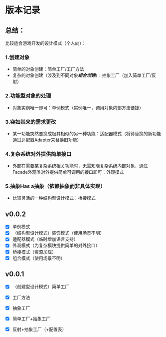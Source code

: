# 版本记录

## 总结：

比较适合游戏开发的设计模式（个人向）：

### 1.创建对象

- 简单的对象创建：简单工厂/工厂方法
- 复杂的对象创建（涉及到不同对象***组合创建***）：抽象工厂（加入简单工厂/反射）

### 2.功能型对象的处理

- 对象实例唯一即可：单例模式（实例唯一，调用对象内部方法便捷）

### 3.突如其来的需求更改

- 某一功能突然要换成极其相似的另一种功能：适配器模式（将待替换的新功能通过适配器Adapter来替换旧功能）

### 4.复杂系统对外提供简单接口

- 外部在需要某复杂系统相关功能时，无需知晓复杂系统内部对象，通过Facade外观类对外提供简单可调用的接口即可：外观模式

### 5.抽象Has a抽象（依赖抽象而非具体实现）

- 比较灵活的一种结构型设计模式：桥接模式



## v0.0.2

- [x] 单例模式
- [x] （结构型设计模式）装饰模式（使用场景不明）
- [x] 适配器模式（临时增加语言支持）
- [x] 外观模式（为复杂模块提供简单的对外接口）
- [x] 桥接模式（资源加载）
- [x] 组合模式（使用场景不明）

## v0.0.1

- [x] （创建型设计模式）简单工厂
- [x] 工厂方法
- [x] 抽象工厂
- [x] 简单工厂+抽象工厂
- [x] 反射+抽象工厂（+配置表）




